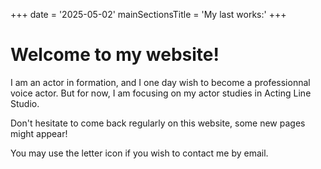 +++
date = '2025-05-02'
mainSectionsTitle = 'My last works:'
+++

# Welcome to my website!

I am an actor in formation, and I one day wish to become a professionnal voice actor. But for now, I am focusing on my actor studies in Acting Line Studio.

Don't hesitate to come back regularly on this website, some new pages might appear!

You may use the letter icon if you wish to contact me by email.

